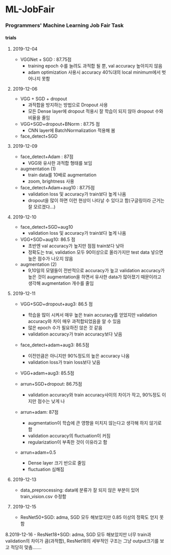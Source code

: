 # ML-JobFair
### Programmers' Machine Learning Job Fair Task
#### trials

1. 2019-12-04
	- VGGNet + SGD : 87.75점
		- training epoch 수를 늘려도 과적합 될 뿐, val accuracy 높아지지 않음 
		- adam optimization 사용시 accuracy 40%대의 local minimum에서 벗어나지 못함 

2. 2019-12-06
	- VGG + SGD + dropout 
		- 과적합을 방지하는 방법으로 Dropout 사용
		- 모든 Dense layer에 dropout 적용시 잘 학습이 되지 않아  dropout 수와 비율을 줄임
	- VGG+SGD+dropout+BNorm : 87.75 점 
		- CNN layer에 BatchNormalization 적용해 봄 
	- face_detect+SGD

3. 2019-12-09
	- face_detect+Adam : 87점
		- VGG와 유사한 과적합 형태를 보임
	- augmentation (1)
		- train data를 10배로 augmentation
		- zoom, brightness 사용
	- face_detect+Adam+aug10 : 87.75점
		-  validation loss 및 accuracy가 train보다 높게 나옴
		- dropout을 많이 하면 이런 현상이 나타날 수 있다고 함(구글링이라 근거는 잘 모르겠다...)

4. 2019-12-10
	- face_detect+SGD+aug10
		-  validation loss 및 accuracy가 train보다 높게 나옴
	- VGG+SGD+aug10: 86.5 점
		- 초반엔 val accuracy가 높지만 점점 train보다 낮아
		-  정확도는 trai, validation 모두 90이상으로 올라가지만 test data 넣으면 높은 점수가 나오지 않음
	- augmentation (2)
		- 9,10일의 모델들이 전반적으로 accuracy가 높고 validation accuracy가 높은 것이 augmentation을 하면서 유사한 data가 많아졌기 때문이라고 생각해 augmentation 개수를 줄임 

5. 2019-12-11
	- VGG+SGD+dropout+aug3: 86.5 점
		-  학습을 많이 시켜서 매우 높은 train accuracy를 얻었지만 validation accuracy와 차이 매우 과적합되었음을 알 수 있음
		- 많은 epoch 수가 필요하진 않은 것 같음 
		- validation accuracy가 train accuracy보다 낮음
	- face_detect+adam+aug3: 86.5점
		-  이전만큼은 아니지만 90%정도의 높은 accuracy 나옴
		- validation loss가 train loss보다 낮음
	- VGG+adam+aug3: 85.5점

	- arrun+SGD+dropout: 86.75점
		-  validation accuracy와 train accuracy사이의 차이가 작고, 90%정도 이지만 점수는 낮게 나
	- arrun+adam: 87점
		- augmentation이 학습에 큰 영향을 미치지 않는다고 생각해 하지 않기로 함
		- validation accuracy의 fluctuation이 커짐
		- regularization이 부족한 것이 이유라고 함
	- arrun+adam+0.5
		- Dense layer 크기 반으로 줄임
		- fluctuation 심해짐

6. 2019-12-13
	- data_preprocessing: data에 분류가 잘 되지 않은 부분이 있어 train_vision.csv 수정함

7. 2019-12-15
	- ResNet50+SGD: adma, SGD 모두 해보았지만 0.85 이상의 정확도 얻지 못함
	
8.2019-12-16
	- ResNet18+SGD: adma, SGD 모두 해보았지만 너무 train과 validation의 차이가 큼(과적합), ResNet18의 세부적인 구조는 그냥 output크기를 보고 적당히 맞춤.......
	

